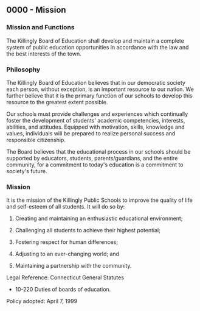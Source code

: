 ## 0000 - Mission

### Mission and Functions

The Killingly Board of Education shall develop and maintain a complete system of public education opportunities in accordance with the law and the best interests of the town.

### Philosophy

The Killingly Board of Education believes that in our democratic society each person, without exception, is an important resource to our nation.  We further believe that it is the primary function of our schools to develop this resource to the greatest extent possible.

Our schools must provide challenges and experiences which continually foster the development of students' academic competencies, interests, abilities, and attitudes.  Equipped with motivation, skills, knowledge and values, individuals will be prepared to realize personal success and responsible citizenship.

The Board believes that the educational process in our schools should be supported by educators, students, parents/guardians, and the entire community, for a commitment to today's education is a commitment to society's future.

### Mission

It is the mission of the Killingly Public Schools to improve the quality of life and self-esteem of all students.  It will do so by:

1.  Creating and maintaining an enthusiastic educational environment;

2.  Challenging all students to achieve their highest potential;

3.  Fostering respect for human differences;

4.  Adjusting to an ever-changing world; and

5.  Maintaining a partnership with the community.

Legal Reference:   Connecticut General Statutes

* 10-220 Duties of boards of education.

Policy adopted:  April 7, 1999